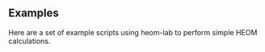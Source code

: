 ## Examples

Here are a set of example scripts using heom-lab to perform simple HEOM calculations.

